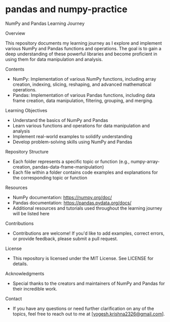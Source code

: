 # pandas and numpy-practice
NumPy and Pandas Learning Journey


Overview

This repository documents my learning journey as I explore and implement various NumPy and Pandas functions and operations. The goal is to gain a deep understanding of these powerful libraries and become proficient in using them for data manipulation and analysis.

Contents

- NumPy: Implementation of various NumPy functions, including array creation, indexing, slicing, reshaping, and advanced mathematical operations.
- Pandas: Implementation of various Pandas functions, including data frame creation, data manipulation, filtering, grouping, and merging.

Learning Objectives

- Understand the basics of NumPy and Pandas
- Learn various functions and operations for data manipulation and analysis
- Implement real-world examples to solidify understanding
- Develop problem-solving skills using NumPy and Pandas

Repository Structure

- Each folder represents a specific topic or function (e.g., numpy-array-creation, pandas-data-frame-manipulation)
- Each file within a folder contains code examples and explanations for the corresponding topic or function

Resources

- NumPy documentation: https://numpy.org/doc/
- Pandas documentation: https://pandas.pydata.org/docs/
- Additional resources and tutorials used throughout the learning journey will be listed here

Contributions

- Contributions are welcome! If you'd like to add examples, correct errors, or provide feedback, please submit a pull request.

License

- This repository is licensed under the MIT License. See LICENSE for details.

Acknowledgments

- Special thanks to the creators and maintainers of NumPy and Pandas for their incredible work.

Contact

- If you have any questions or need further clarification on any of the topics, feel free to reach out to me at [yogesh.krishna2326@gmail.com].
